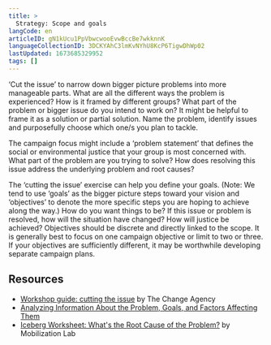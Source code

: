 ```yaml
---
title: >
  Strategy: Scope and goals
langCode: en
articleID: gN1kUcu1PpVbwcwooEvwBccBe7wkknnK
languageCollectionID: 3DCKYAhC3lmKvNYhU8KcP6TigwDhWp02
lastUpdated: 1673685329952
tags: []
---
```


‘Cut the issue’ to narrow down bigger picture problems into more manageable parts. What are all the different ways the problem is experienced? How is it framed by different groups? What part of the problem or bigger issue do you intend to work on? It might be helpful to frame it as a solution or partial solution. Name the problem, identify issues and purposefully choose which one/s you plan to tackle.

The campaign focus might include a ‘problem statement’ that defines the social or environmental justice that your group is most concerned with. What part of the problem are you trying to solve? How does resolving this issue address the underlying problem and root causes?

The ‘cutting the issue’ exercise can help you define your goals. (Note: We tend to use ‘goals’ as the bigger picture steps toward your vision and ‘objectives’ to denote the more specific steps you are hoping to achieve along the way.) How do you want things to be? If this issue or problem is resolved, how will the situation have changed? How will justice be achieved? Objectives should be discrete and directly linked to the scope. It is generally best to focus on one campaign objective or limit to two or three. If your objectives are sufficiently different, it may be worthwhile developing separate campaign plans.

## Resources

-   [Workshop guide: cutting the issue](https://thechangeagency.org/cutting-the-issue-campaign-strategy-process-guide) by The Change Agency
-   [Analyzing Information About the Problem, Goals, and Factors Affecting Them](https://ctb.ku.edu/en/best-change-processes/analyzing-information-about-the-problem/overview)
-   [Iceberg Worksheet: What's the Root Cause of the Problem?](https://commonslibrary.org/iceberg/) by Mobilization Lab